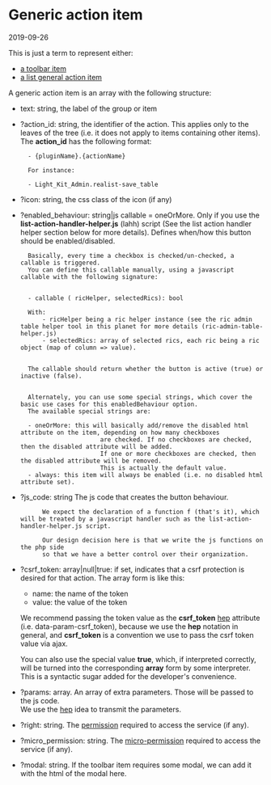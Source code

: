 Generic action item
===================
2019-09-26


This is just a term to represent either:

- [a toolbar item](https://github.com/lingtalfi/Light_Realist/blob/master/doc/pages/older/list-action-handler-conception-notes.md#the-toolbar-item) 
- [a list general action item](https://github.com/lingtalfi/Light_Realist/blob/master/doc/pages/older/realist-conception-notes.md#list-general-actions)




A generic action item is an array with the following structure:


- text: string, the label of the group or item 
- ?action_id: string, the identifier of the action. This applies only to the leaves of the tree (i.e. it does not apply to
        items containing other items).    
        The **action_id** has the following format:
        
        - {pluginName}.{actionName}
        
        For instance:
        
        - Light_Kit_Admin.realist-save_table
        
- ?icon: string, the css class of the icon (if any)
 
- ?enabled_behaviour: string|js callable = oneOrMore.
        Only if you use the **list-action-handler-helper.js** (lahh) script (See the list action handler helper section below for
         more details).
        Defines when/how this button should be enabled/disabled.
        
        Basically, every time a checkbox is checked/un-checked, a callable is triggered.
        You can define this callable manually, using a javascript callable with the following signature:
        
        
        - callable ( ricHelper, selectedRics): bool
        
        With:
            - ricHelper being a ric helper instance (see the ric admin table helper tool in this planet for more details (ric-admin-table-helper.js)
            - selectedRics: array of selected rics, each ric being a ric object (map of column => value).
 
            
        The callable should return whether the button is active (true) or inactive (false).            
            
            
        Alternately, you can use some special strings, which cover the basic use cases for this enabledBehaviour option.
        The available special strings are:
        
        - oneOrMore: this will basically add/remove the disabled html attribute on the item, depending on how many checkboxes
                            are checked. If no checkboxes are checked, then the disabled attribute will be added.
                            If one or more checkboxes are checked, then the disabled attribute will be removed.
                            This is actually the default value.             
        - always: this item will always be enabled (i.e. no disabled html attribute set).
- ?js_code: string
            The js code that creates the button behaviour.
            
            We expect the declaration of a function f (that's it), which will be treated by a javascript handler such as the list-action-handler-helper.js script.
            
            Our design decision here is that we write the js functions on the php side
            so that we have a better control over their organization.
            
              
- ?csrf_token: array|null|true: if set, indicates that a csrf protection is desired for that action. The array form is like this:
    - name: the name of the token    
    - value: the value of the token    
    
    We recommend passing the token value as the **csrf_token** [hep](https://github.com/lingtalfi/NotationFan/blob/master/html-element-parameters.md) attribute (i.e. data-param-csrf_token),
    because we use the **hep** notation in general, and **csrf_token** is a convention we use to pass the csrf token value via ajax.
    
    You can also use the special value **true**, which, if interpreted correctly, will be turned into the corresponding **array** form
    by some interpreter. This is a syntactic sugar added for the developer's convenience.
     
     
       
    
- ?params: array. An array of extra parameters. Those will be passed to the js code.    
        We use the [hep](https://github.com/lingtalfi/NotationFan/blob/master/html-element-parameters.md) idea
        to transmit the parameters.
- ?right: string. The [permission](https://github.com/lingtalfi/Light_User/blob/master/doc/pages/permission-conception-notes.md)
            required to access the service (if any).          
- ?micro_permission: string. The [micro-permission](https://github.com/lingtalfi/Light_MicroPermission/)
            required to access the service (if any).          
- ?modal: string. If the toolbar item requires some modal, we can add it with the html of the modal here.  